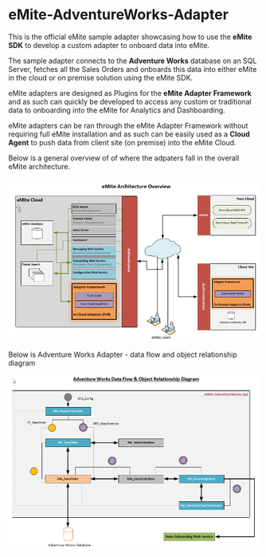 # eMite-AdventureWorks-Adapter

This is the official eMite sample adapter showcasing how to use the **eMite SDK** to develop a custom adapter to onboard data into eMite.

The sample adapter connects to the **Adventure Works** database on an SQL Server, fetches all the Sales Orders and onboards this data into either eMite in the cloud or on premise solution using the eMite SDK. 

eMite adapters are designed as Plugins for the **eMite Adapter Framework** and as such can quickly be developed to access any custom or traditional data to onboarding into the eMite for Analytics and Dashboarding.

eMite adapters can be ran through the eMite Adapter Framework without requiring full eMite installation and as such can be easily used as a **Cloud Agent** to push data from client site (on premise) into the eMite Cloud. 

Below is a general overview of of where the adpaters fall in the overall eMite architecture.

![eMiteArchitectureOverview](Images/eMiteArchitectureOverview.png?raw=true "eMiteArchitectureOverview")


Below is Adventure Works Adapter - data flow and object relationship diagram

![AdventureWorks_DataFlow](Images/AdventureWorks_DataFlow.png?raw=true "AdventureWorks_DataFlow")

